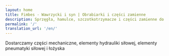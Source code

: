 ```yaml
---
layout: home
title: Fimbes - Wawrzycki i syn | Obrabiarki i części zamienne
description: Sprzęgła, hamulce, szczotkotrzymacze i części zamienne do obrabiarek
permalink: '/'
translation_url: '/en/'
---
```

Dostarczamy części mechaniczne, elementy hydrauliki siłowej, elementy pneumatyki siłowej i łożyska
        